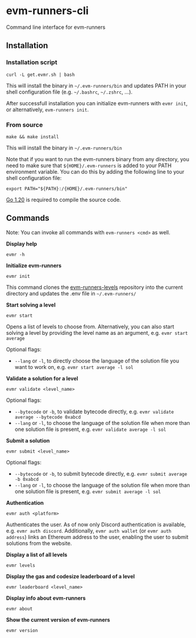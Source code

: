 # evm-runners-cli

Command line interface for evm-runners

## Installation

### Installation script

```
curl -L get.evmr.sh | bash
```

This will install the binary in `~/.evm-runners/bin` and updates PATH in your shell configuration file (e.g. `~/.bashrc`, `~/.zshrc`, ...).

After successfull installation you can initialize evm-runners with `evmr init`, or alternatively, `evm-runners init`.

### From source

```
make && make install
```

This will install the binary in `~/.evm-runners/bin`

Note that if you want to run the evm-runners binary from any directory, you need to make sure that `${HOME}/.evm-runners` is added to your PATH environment variable. You can do this by adding the following line to your shell configuration file:

```
export PATH="${PATH}:/{HOME}/.evm-runners/bin"
```

[Go 1.20](https://go.dev/doc/install) is required to compile the source code.

## Commands

Note: You can invoke all commands with `evm-runners <cmd>` as well.

**Display help**

```
evmr -h
```

**Initialize evm-runners**

```
evmr init
```

This command clones the [evm-runners-levels](https://github.com/ethernautdao/evm-runners-levels) repository into the current directory and updates the .env file in `~/.evm-runners/`

**Start solving a level**

```
evmr start
```

Opens a list of levels to choose from. Alternatively, you can also start solving a level by providing the level name as an argument, e.g. `evmr start average`

Optional flags:

- `--lang` or `-l`, to directly choose the language of the solution file you want to work on, e.g. `evmr start average -l sol`

**Validate a solution for a level**

```
evmr validate <level_name>
```

Optional flags:

- `--bytecode` or `-b`, to validate bytecode directly, e.g. `evmr validate average --bytecode 0xabcd`
- `--lang` or `-l`, to choose the language of the solution file when more than one solution file is present, e.g. `evmr validate average -l sol`

**Submit a solution**

```
evmr submit <level_name>
```

Optional flags:

- `--bytecode` or `-b`, to submit bytecode directly, e.g. `evmr submit average -b 0xabcd`
- `--lang` or `-l`, to choose the language of the solution file when more than one solution file is present, e.g. `evmr submit average -l sol`

**Authentication**

```
evmr auth <platform>
```

Authenticates the user. As of now only Discord authentication is available, e.g. `evmr auth discord`.
Additionally, `evmr auth wallet` (or `evmr auth address`) links an Ethereum address to the user, enabling the user to submit solutions from the website.

**Display a list of all levels**

```
evmr levels
```

**Display the gas and codesize leaderboard of a level**

```
evmr leaderboard <level_name>
```

**Display info about evm-runners**

```
evmr about
```

**Show the current version of evm-runners**

```
evmr version
```
